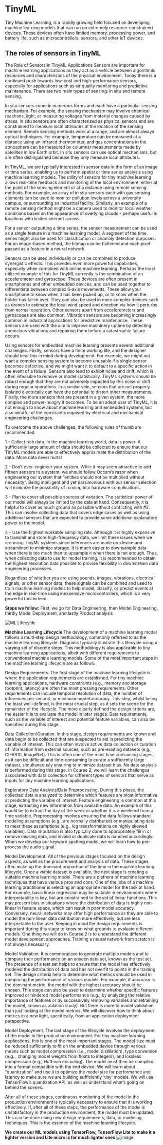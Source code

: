 # TinyML
Tiny Machine Learning, is a rapidly growing field focused on developing machine learning models that can run on extremely resource-constrained devices. These devices often have limited memory, processing power, and battery life, such as microcontrollers, sensors, and other IoT devices.


## The roles of sensors in TinyML
The Role of Sensors in TinyML Applications
Sensors are important for machine learning applications as they act as a vehicle between algorithmic resources and characteristics of the physical environment. Today there is a continued push towards low-cost and high-performance sensors, especially for applications such as air quality monitoring and predictive maintenance. There are two main types of sensing: in situ and remote sensing. 

In situ sensors come in numerous forms and each have a particular sensing mechanism. For example, the sensing mechanism may involve chemical reactions, light, or measuring voltages from material changes caused by stress. In situ sensors are often characterized as physical sensors and are constrained to measure local attributes at the location of the sensing element. Remote sensing methods work at a range, and are almost always optical techniques. For example, temperature can be measured at a distance using an infrared thermometer, and gas concentrations in the atmosphere can be measured by columnar measurements made by satellites in low Earth orbit. In situ sensors can use optical mechanisms, but are often distinguished because they only measure local attributes.

In TinyML, we are typically interested in sensor data in the form of an image or time series, enabling us to perform spatial or time series analysis using machine learning models. The utility of sensors for tiny machine learning allows real-time feedback and monitoring of the local environment, either at the point of the sensing element or at a distance using remote sensing methods. For example, an array of in situ sensors each with gas sensing elements can be used to monitor pollution levels across a university campus, or surrounding an industrial facility. Similarly, an example of a remote sensing method might be a camera used to monitor local weather conditions based on the appearance of overlying clouds - perhaps useful in locations with limited internet access. 

For a sensor outputting a time series, the sensor measurement can be used as a single feature in a machine learning model. A segment of the time series might also be used for classification or anomaly detection purposes. For an image-based method, the bitmap can be flattened and each pixel passed as a feature in a neural network. 

Sensors can be used individually or can be combined to produce synergistic effects. This provides even more powerful capabilities, especially when combined with online machine learning. Perhaps the most utilized example of this for TinyML currently is the combination of an accelerometer and gyroscope. These devices are often present in smartphones and other embedded devices, and can be used together to differentiate between complex 6-axis movements. These allow your smartphone to know when it has been picked up, or to know when the holder has fallen over. They can also be used in more complex devices such as drones to estimate the local wind speed and direction via how it perturbs from normal operation. Other sensors apart from accelerometers and gyroscopes are also common. Vibration sensors are becoming increasingly common in industrial applications for predictive maintenance. These sensors are used with the aim to improve machinery uptime by detecting anomalous vibrations and repairing them before a catastrophic failure occurs.

Using sensors for embedded machine learning presents several additional challenges. Firstly, sensors have a finite working life, and the designer should bear this in mind during development. For example, we might not want a complex sensing system to become unusable if a single sensor becomes defective, and we might want it to default  to a specific action in the event of a failure. Sensors also tend to exhibit noise and drift, which is often infeasible to remove or model statistically. TinyML systems should be robust enough that they are not adversely impacted by this noise or drift during regular operations. In a similar vein, sensors that are not properly isolated electrically can have the potential to distort other measurements. Finally, the more sensors that are present in a given system, the more complex and power-hungry it becomes. To be an adept user of TinyML, it is not enough to know about machine learning and embedded systems, but also mindful of the constraints imposed by electrical and mechanical engineering challenges.

To overcome the above challenges, the following rules of thumb are recommended:

1 - Collect rich data. In the machine learning world, data is power. A sufficiently large amount of data should be collected to ensure that our TinyML models are able to effectively approximate the distribution of the data. More data never hurts!

2 - Don’t over-engineer your system. While it may seem attractive to add fifteen sensors to a system, we should follow Occam’s razor when engineering our system that “entities should not be multiplied without necessity”. Being intelligent and yet parsimonious with our sensor selection will minimize the possibility of running into hardware complications.

3 - Plan to cover all possible sources of variation. The statistical power of our model will always be limited by the data at hand. Consequently, it is helpful to cover as much ground as possible without conflicting with #2. This can involve collecting data that covers edge cases as well as using additional sensors that are expected to provide some additional explanatory power to the model.

4 - Use the highest workable sampling rate. Although it is highly expensive to transmit and store high-frequency data, we limit these issues when we are using TinyML systems since inferences are made on-device and streamlined to minimize storage. It is much easier to downsample data when there is too much than to upsample it when there is not enough. Thus, when collecting data to use for model training, it is recommended to obtain the highest resolution data possible to provide flexibility in downstream data engineering processes.

Regardless of whether you are using sounds, images, vibrations, electrical signals, or other sensor data, these signals can be combined and used to train machine learning models to help model, classify, or predict events at the edge in real-time using inexpensive microcontrollers, which is a very powerful tool indeed.


**Steps we follow:**
First, we go for Data Engineering, then Model Engineering, thirdly Model Deployment, and lastly Product analysis

![ML Lifecycle](https://github.com/AI-Native-Computing-Organization/TinyML/blob/testing/src/ml_cycle.png)

**Machine Learning Lifecycle**
The development of a machine learning model follows a multi-step design methodology, commonly referred to as the machine learning lifecycle. Diagrams typically illustrate this lifecycle using a varying set of discrete steps. This methodology is also applicable to tiny machine learning applications, albeit with different requirements to conventional machine learning models. Some of the most important steps in the machine learning lifecycle are as follows:

Design Requirements. The first stage of the machine learning lifecycle is  where the application requirements are established. For tiny machine learning applications, hardware constraints (e.g., memory and storage footprint, latency) are often the most pressing requirements. Other requirements can include temporal resolution of data, the number of inferences per second, or minimum model accuracy. This step, whilst being the least well-defined, is the most crucial step, as it sets the scene for the remainder of the lifecycle. The more clearly defined the design criteria are, the easier it is to evaluate the model in later stages. Data requirements, such as the variable of interest and potential feature variables, can also be specified during this stage.

Data Collection/Curation. In this stage, design requirements are known and data begin to be collected that are suspected to aid in predicting the variable of interest. This can often involve active data collection or curation of information from external sources, such as pre-existing datasets (e.g., CIFAR10, ImageNet). This is often one of the most time consuming stages, as it can be difficult and time-consuming to curate a sufficiently large dataset, simultaneously ensuring to minimize dataset bias. No data analysis is performed during this stage. In Course 2, we will learn the challenges associated with data collection for different types of sensors that serve as inputs for tiny machine learning applications.

Exploratory Data Analysis/Data Preprocessing. During this phase, the collected data is analyzed to determine which features are most informative at predicting the variable of interest. Feature engineering is common at this stage, extracting new information from available data. An example of this would be to extract the day of the week or whether it is a weekend from a time variable. Preprocessing involves ensuring the data follows standard modeling assumptions (e.g., are normally distributed) or manipulating data to meet these assumptions (e.g., log transformations on highly skewed variables). Data imputation is also typically done to appropriately fill in or remove missing data, and invalid or duplicate data is handled accordingly. When we develop our keyword spotting model, we will learn how to pre-process the audio signal.

Model Development. All of the previous stages focused on the design aspects, as well as the procurement and analysis of data. These stages often make up the dominant proportion of the time in the machine learning lifecycle. Once a viable dataset is available, the next stage is creating a suitable machine learning model. There are a plethora of machine learning techniques that have various pros and cons. One of the jobs of a machine learning practitioner is selecting an appropriate model for the task at hand. For example, basic linear regression may be suitable in environments where interpretability is key, but are constrained to the set of linear functions. This may present bias in situations where the distribution of data is highly non-linear in feature space, which can result in poor model accuracy. Conversely, neural networks may offer high performance as they are able to model the non-linear data distribution more effectively, but are less interpretable to the user. Keeping in mind the design requirements is important during this stage to know on what grounds to evaluate different models. One thing we will do in Course 2 is to understand the different model development approaches. Training a neural network from scratch is not always necessary.

Model Validation. It is commonplace to generate multiple models and to compare their performance on an unseen data set, known as the test set. The presence of a test set helps to ensure that the model has effectively modeled the distribution of data and has not overfit to points in the training set. The design criteria help to determine what metrics should be used in comparing the performance of various models. For example, if accuracy is the dominant metric, the model with the highest accuracy should be chosen. This stage can also be used to determine whether specific features improved or hindered model performance (e.g., by analyzing the relative importance of features or by successively removing variables and retraining the model, known as ablation study). But there is more to model validation than just looking at the model metrics. We will discover how to think about metrics in a new light, specifically, from an application deployment perspective. 

Model Deployment. The last stage of the lifecycle involves the deployment of the model in the production environment. For tiny machine learning applications, this is one of the most important stages. The model size must be reduced sufficiently to fit on the embedded device through various means such as model compression (i.e., model distillation), type conversion (e.g.., changing model weights from floats to integers), and lossless compression (e.g., Huffman encoding). The model must then be compiled into a format compatible with the end device. We will learn about “quantization” and use it to optimize the model size for performance and latency to make sure we are building sufficiently ‘tiny’ models. We will use TensorFlow’s quantization API, as well as understand what’s going on behind the scenes. 

After all of these stages, continuous monitoring of the model in the production environment is typically necessary to ensure that it is working effectively. If, after all of these steps, the performance of the model is unsatisfactory in the production environment, the model must be 
updated. This can be done using new design requirements, data, or modeling techniques. This is the essence of the machine learning lifecycle.

**We create our ML models using TensorFlow,  TensorFlow Lite to make it a lighter version and Lite micro is for much lighter ones**
![image](https://github.com/user-attachments/assets/243c9e31-a815-4c98-afda-4a4b9b83e065)

